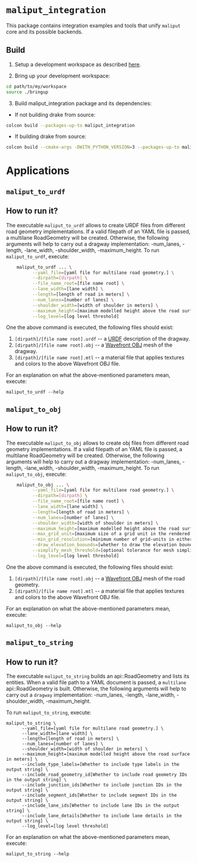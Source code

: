 # `maliput_integration`

This package contains integration examples and tools that unify `maliput` core
and its possible backends.

## Build

1. Setup a development workspace as described [here](https://github.com/ToyotaResearchInstitute/maliput-documentation/blob/main/docs/installation_quickstart.rst).

2. Bring up your development workspace:

```sh
cd path/to/my/workspace
source ./bringup
```

3. Build maliput_integration package and its dependencies:

  - If not building drake from source:

   ```sh
   colcon build --packages-up-to maliput_integration
   ```

  - If building drake from source:

   ```sh
   colcon build --cmake-args -DWITH_PYTHON_VERSION=3 --packages-up-to maliput_integration
   ```

# Applications

## `maliput_to_urdf`

## How to run it?

The executable `maliput_to_urdf` allows to create URDF files from different road geometry implementations.
If a valid filepath of an YAML file is passed, a multilane RoadGeometry will be created. Otherwise,
the following arguments will help to carry out a dragway implementation:
 -num_lanes, -length, -lane_width, -shoulder_width, -maximum_height.
To run `maliput_to_urdf`, execute:

```sh
    maliput_to_urdf ... \
          --yaml_file=[yaml file for multilane road geometry.] \
          --dirpath=[dirpath] \
          --file_name_root=[file name root] \
          --lane_width=[lane width] \
          --length=[length of road in meters] \
          --num_lanes=[number of lanes] \
          --shoulder_width=[width of shoulder in meters] \
          --maximum_height=[maximum modelled height above the road surface in meters] \
          --log_level=[log level threshold]
```
One the above command is executed, the following files should exist:

  1. `[dirpath]/[file name root].urdf` -- a [URDF](http://wiki.ros.org/urdf)
     description of the dragway.
  2. `[dirpath]/[file name root].obj` -- a
     [Wavefront OBJ](https://en.wikipedia.org/wiki/Wavefront_.obj_file) mesh of
     the dragway.
  3. `[dirpath]/[file name root].mtl` -- a material file that applies textures
     and colors to the above Wavefront OBJ file.

For an explanation on what the above-mentioned parameters mean, execute:

    maliput_to_urdf --help


## `maliput_to_obj`

## How to run it?

The executable `maliput_to_obj` allows to create obj files from different road geometry implementations.
If a valid filepath of an YAML file is passed, a multilane RoadGeometry will be created. Otherwise,
the following arguments will help to carry out a dragway implementation:
 -num_lanes, -length, -lane_width, -shoulder_width, -maximum_height.
To run `maliput_to_obj`, execute:

```sh
    maliput_to_obj ... \
          --yaml_file=[yaml file for multilane road geometry.] \
          --dirpath=[dirpath] \
          --file_name_root=[file name root] \
          --lane_width=[lane width] \
          --length=[length of road in meters] \
          --num_lanes=[number of lanes] \
          --shoulder_width=[width of shoulder in meters] \
          --maximum_height=[maximum modelled height above the road surface in meters] \
          --max_grid_unit=[maximum size of a grid unit in the rendered mesh covering the road surface] \
          --min_grid_resolution=[minimum number of grid-units in either lateral or longitudinal direction] \
          --draw_elevation_boounds=[whether to draw the elevation bounds] \
          --simplify_mesh_threshold=[optional tolerance for mesh simplification, in meters] \
          --log_level=[log level threshold]
```
One the above command is executed, the following files should exist:

  1. `[dirpath]/[file name root].obj` -- a
     [Wavefront OBJ](https://en.wikipedia.org/wiki/Wavefront_.obj_file) mesh of
     the road geometry.
  3. `[dirpath]/[file name root].mtl` -- a material file that applies textures
     and colors to the above Wavefront OBJ file.

For an explanation on what the above-mentioned parameters mean, execute:

    maliput_to_obj --help


## `maliput_to_string`

## How to run it?

The executable `maliput_to_string` builds an api::RoadGeometry and lists its entities.
When a valid file path to a YAML document is passed, a `multilane` api::RoadGeometry is built.
Otherwise, the following arguments will help to carry out a `dragway` implementation:
 -num_lanes, -length, -lane_width, -shoulder_width, -maximum_height.

To run `maliput_to_string`, execute:

    maliput_to_string \
          --yaml_file=[yaml file for multilane road geometry.] \
          --lane_width=[lane width] \
          --length=[length of road in meters] \
          --num_lanes=[number of lanes] \
          --shoulder_width=[width of shoulder in meters] \
          --maximum_height=[maximum modelled height above the road surface in meters] \
          --include_type_labels=[Whether to include type labels in the output string] \
          --include_road_geometry_id[Whether to include road geometry IDs in the output string] \
          --include_junction_ids[Whether to include junction IDs in the output string] \
          --include_segment_ids[Whether to include segment IDs in the output string] \
          --include_lane_ids[Whether to include lane IDs in the output string] \
          --include_lane_details[Whether to include lane details in the output string] \
          --log_level=[log level threshold]

For an explanation on what the above-mentioned parameters mean, execute:

    maliput_to_string --help
